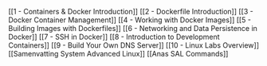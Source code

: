 [[1 - Containers & Docker Introduction]]
[[2 - Dockerfile Introduction]]
[[3 - Docker Container Management]]
[[4 - Working with Docker Images]]
[[5 - Building Images with Dockerfiles]]
[[6 - Networking and Data Persistence in Docker]]
[[7 - SSH in Docker]]
[[8 - Introduction to Development Containers]]
[[9 - Build Your Own DNS Server]]
[[10 - Linux Labs Overview]]
[[Samenvatting System Advanced Linux]]
[[Anas SAL Commands]]
